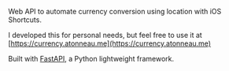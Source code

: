 Web API to automate currency conversion using location with iOS Shortcuts.



I developed this for personal needs, but feel free to use it at [https://currency.atonneau.me](https://currency.atonneau.me)



Built with [FastAPI](https://fastapi.tiangolo.com/), a Python lightweight framework.
